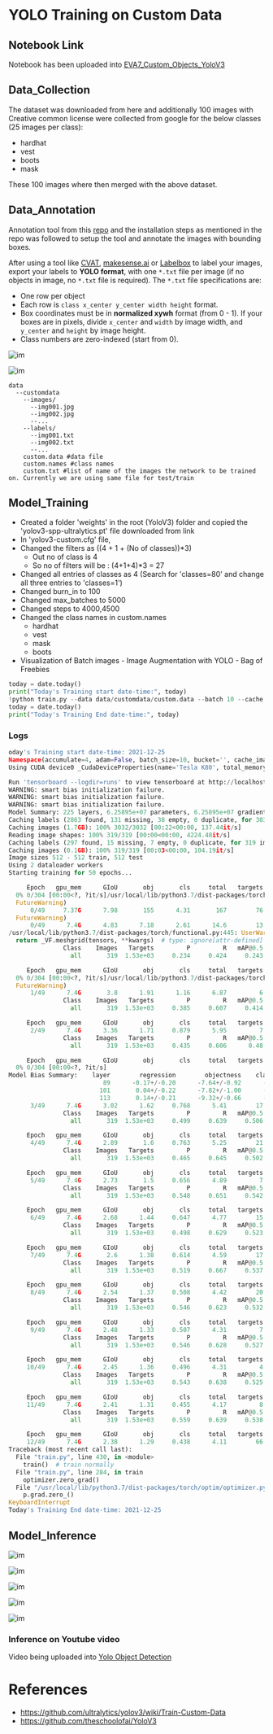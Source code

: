 # YOLO Training on Custom Data

## Notebook Link

Notebook has been uploaded into [EVA7_Custom_Objects_YoloV3](https://github.com/amitkml/Transformer-DeepLearning/blob/main/Session-11-Yolo-ObjDetection/YoloV3-CustomDataSet/EVA7_Custom_Objects_YoloV3.ipynb)

## Data_Collection

The dataset was downloaded from here and additionally 100 images with Creative common license were collected from google for the below classes (25 images per class):
- hardhat
- vest
- boots
- mask

These 100 images where then merged with the above dataset.

## Data_Annotation

Annotation tool from this [repo](https://github.com/miki998/YoloV3_Annotation_Tool) and the installation steps as mentioned in the repo was followed to setup the tool and annotate the images with bounding boxes.

After using a tool like [CVAT](https://github.com/opencv/cvat), [makesense.ai](https://www.makesense.ai/) or [Labelbox](https://labelbox.com/) to label your images, export your labels to **YOLO format**, with one `*.txt` file per image (if no objects in image, no `*.txt` file is required). The `*.txt` file specifications are:

- One row per object
- Each row is `class x_center y_center width height` format.
- Box coordinates must be in **normalized xywh** format (from 0 - 1). If your boxes are in pixels, divide `x_center` and `width` by image width, and `y_center` and `height` by image height.
- Class numbers are zero-indexed (start from 0).

![im](https://user-images.githubusercontent.com/26833433/91506361-c7965000-e886-11ea-8291-c72b98c25eec.jpg)

![im](https://user-images.githubusercontent.com/17870236/127248717-cf045180-5342-443c-aada-205b1bb18d9b.png)

```
data
  --customdata
    --images/
      --img001.jpg
      --img002.jpg
      --...
    --labels/
      --img001.txt
      --img002.txt
      --...
    custom.data #data file
    custom.names #class names
    custom.txt #list of name of the images the network to be trained on. Currently we are using same file for test/train
```

## Model_Training

- Created a folder 'weights' in the root (YoloV3) folder and copied the 'yolov3-spp-ultralytics.pt' file downloaded from link
- In 'yolov3-custom.cfg' file,
- Changed the filters as ((4 + 1 + (No of classes))*3)
  - Out no of class is 4
  - So no of filters will be : (4+1+4)*3 = 27
- Changed all entries of classes as 4 (Search for 'classes=80' and change all three entries to 'classes=1')
- Changed burn_in to 100
- Changed max_batches to 5000
- Changed steps to 4000,4500
- Changed the class names in custom.names
  - hardhat
  - vest
  - mask
  - boots
- Visualization of Batch images - Image Augmentation with YOLO - Bag of Freebies

```python
today = date.today()
print("Today's Training start date-time:", today)
!python train.py --data data/customdata/custom.data --batch 10 --cache --cfg cfg/yolov3-custom.cfg --epochs 10 
today = date.today()
print("Today's Training End date-time:", today)
```

### Logs

```python
oday's Training start date-time: 2021-12-25
Namespace(accumulate=4, adam=False, batch_size=10, bucket='', cache_images=True, cfg='cfg/yolov3-custom.cfg', data='data/customdata/custom.data', device='', epochs=50, evolve=False, img_size=[512], multi_scale=False, name='', nosave=False, notest=False, rect=False, resume=False, single_cls=False, weights='weights/yolov3-spp-ultralytics.pt')
Using CUDA device0 _CudaDeviceProperties(name='Tesla K80', total_memory=11441MB)

Run 'tensorboard --logdir=runs' to view tensorboard at http://localhost:6006/
WARNING: smart bias initialization failure.
WARNING: smart bias initialization failure.
WARNING: smart bias initialization failure.
Model Summary: 225 layers, 6.25895e+07 parameters, 6.25895e+07 gradients
Caching labels (2863 found, 131 missing, 38 empty, 0 duplicate, for 3032 images): 100% 3032/3032 [00:00<00:00, 4566.67it/s]
Caching images (1.7GB): 100% 3032/3032 [00:22<00:00, 137.44it/s]
Reading image shapes: 100% 319/319 [00:00<00:00, 4224.48it/s]
Caching labels (297 found, 15 missing, 7 empty, 0 duplicate, for 319 images): 100% 319/319 [00:00<00:00, 4560.11it/s]
Caching images (0.1GB): 100% 319/319 [00:03<00:00, 104.19it/s]
Image sizes 512 - 512 train, 512 test
Using 2 dataloader workers
Starting training for 50 epochs...

     Epoch   gpu_mem      GIoU       obj       cls     total   targets  img_size
  0% 0/304 [00:00<?, ?it/s]/usr/local/lib/python3.7/dist-packages/torch/cuda/memory.py:386: FutureWarning: torch.cuda.memory_cached has been renamed to torch.cuda.memory_reserved
  FutureWarning)
      0/49     7.37G      7.98       155      4.31       167        76       512:   0% 1/304 [00:06<33:19,  6.60s/it]/usr/local/lib/python3.7/dist-packages/torch/cuda/memory.py:386: FutureWarning: torch.cuda.memory_cached has been renamed to torch.cuda.memory_reserved
  FutureWarning)
      0/49      7.4G      4.83      7.18      2.61      14.6        13       512: 100% 304/304 [19:46<00:00,  3.90s/it]
/usr/local/lib/python3.7/dist-packages/torch/functional.py:445: UserWarning: torch.meshgrid: in an upcoming release, it will be required to pass the indexing argument. (Triggered internally at  ../aten/src/ATen/native/TensorShape.cpp:2157.)
  return _VF.meshgrid(tensors, **kwargs)  # type: ignore[attr-defined]
               Class    Images   Targets         P         R   mAP@0.5        F1: 100% 32/32 [00:28<00:00,  1.13it/s]
                 all       319  1.53e+03     0.234     0.424     0.243     0.295

     Epoch   gpu_mem      GIoU       obj       cls     total   targets  img_size
  0% 0/304 [00:00<?, ?it/s]/usr/local/lib/python3.7/dist-packages/torch/cuda/memory.py:386: FutureWarning: torch.cuda.memory_cached has been renamed to torch.cuda.memory_reserved
  FutureWarning)
      1/49      7.4G       3.8      1.91      1.16      6.87         6       512: 100% 304/304 [19:43<00:00,  3.89s/it]
               Class    Images   Targets         P         R   mAP@0.5        F1: 100% 32/32 [00:27<00:00,  1.18it/s]
                 all       319  1.53e+03     0.385     0.607     0.414     0.458

     Epoch   gpu_mem      GIoU       obj       cls     total   targets  img_size
      2/49      7.4G      3.36      1.71     0.879      5.95         7       512: 100% 304/304 [19:42<00:00,  3.89s/it]
               Class    Images   Targets         P         R   mAP@0.5        F1: 100% 32/32 [00:27<00:00,  1.18it/s]
                 all       319  1.53e+03     0.435     0.606      0.48     0.506

     Epoch   gpu_mem      GIoU       obj       cls     total   targets  img_size
  0% 0/304 [00:00<?, ?it/s]
Model Bias Summary:    layer        regression        objectness    classification
                          89      -0.17+/-0.20      -7.64+/-0.92      -0.66+/-0.48 
                         101       0.04+/-0.22      -7.82+/-1.00      -0.66+/-0.21 
                         113       0.14+/-0.21      -9.32+/-0.66      -0.61+/-0.33 
      3/49      7.4G      3.02      1.62     0.768      5.41        17       512: 100% 304/304 [19:43<00:00,  3.89s/it]
               Class    Images   Targets         P         R   mAP@0.5        F1: 100% 32/32 [00:27<00:00,  1.18it/s]
                 all       319  1.53e+03     0.499     0.639     0.506     0.559

     Epoch   gpu_mem      GIoU       obj       cls     total   targets  img_size
      4/49      7.4G      2.89       1.6     0.763      5.25        21       512: 100% 304/304 [19:41<00:00,  3.89s/it]
               Class    Images   Targets         P         R   mAP@0.5        F1: 100% 32/32 [00:27<00:00,  1.18it/s]
                 all       319  1.53e+03     0.465     0.645     0.502      0.54

     Epoch   gpu_mem      GIoU       obj       cls     total   targets  img_size
      5/49      7.4G      2.73       1.5     0.656      4.89         7       512: 100% 304/304 [19:38<00:00,  3.88s/it]
               Class    Images   Targets         P         R   mAP@0.5        F1: 100% 32/32 [00:26<00:00,  1.19it/s]
                 all       319  1.53e+03     0.548     0.651     0.542     0.589

     Epoch   gpu_mem      GIoU       obj       cls     total   targets  img_size
      6/49      7.4G      2.68      1.44     0.647      4.77        15       512: 100% 304/304 [19:38<00:00,  3.88s/it]
               Class    Images   Targets         P         R   mAP@0.5        F1: 100% 32/32 [00:26<00:00,  1.19it/s]
                 all       319  1.53e+03     0.498     0.629     0.523     0.556

     Epoch   gpu_mem      GIoU       obj       cls     total   targets  img_size
      7/49      7.4G       2.6      1.38     0.614      4.59        17       512: 100% 304/304 [19:39<00:00,  3.88s/it]
               Class    Images   Targets         P         R   mAP@0.5        F1: 100% 32/32 [00:26<00:00,  1.19it/s]
                 all       319  1.53e+03     0.519     0.667     0.537     0.583

     Epoch   gpu_mem      GIoU       obj       cls     total   targets  img_size
      8/49      7.4G      2.54      1.37     0.508      4.42        20       512: 100% 304/304 [19:39<00:00,  3.88s/it]
               Class    Images   Targets         P         R   mAP@0.5        F1: 100% 32/32 [00:26<00:00,  1.19it/s]
                 all       319  1.53e+03     0.546     0.623     0.532     0.578

     Epoch   gpu_mem      GIoU       obj       cls     total   targets  img_size
      9/49      7.4G      2.48      1.33     0.507      4.31         7       512: 100% 304/304 [19:43<00:00,  3.89s/it]
               Class    Images   Targets         P         R   mAP@0.5        F1: 100% 32/32 [00:26<00:00,  1.19it/s]
                 all       319  1.53e+03     0.546     0.628     0.527     0.583

     Epoch   gpu_mem      GIoU       obj       cls     total   targets  img_size
     10/49      7.4G      2.45      1.36     0.496      4.31         4       512: 100% 304/304 [19:44<00:00,  3.90s/it]
               Class    Images   Targets         P         R   mAP@0.5        F1: 100% 32/32 [00:26<00:00,  1.19it/s]
                 all       319  1.53e+03     0.543     0.638     0.525     0.584

     Epoch   gpu_mem      GIoU       obj       cls     total   targets  img_size
     11/49      7.4G      2.41      1.31     0.455      4.17         8       512: 100% 304/304 [19:41<00:00,  3.88s/it]
               Class    Images   Targets         P         R   mAP@0.5        F1: 100% 32/32 [00:26<00:00,  1.19it/s]
                 all       319  1.53e+03     0.559     0.639     0.538     0.595

     Epoch   gpu_mem      GIoU       obj       cls     total   targets  img_size
     12/49      7.4G      2.38      1.29     0.438      4.11        66       512:  83% 252/304 [16:25<03:23,  3.91s/it]
Traceback (most recent call last):
  File "train.py", line 430, in <module>
    train()  # train normally
  File "train.py", line 284, in train
    optimizer.zero_grad()
  File "/usr/local/lib/python3.7/dist-packages/torch/optim/optimizer.py", line 217, in zero_grad
    p.grad.zero_()
KeyboardInterrupt
Today's Training End date-time: 2021-12-25
```

## Model_Inference

![im](https://github.com/amitkml/Transformer-DeepLearning/blob/main/Session-11-Yolo-ObjDetection/YoloV3-CustomDataSet/YoloV3/output/boots.jpg?raw=true)

![im](https://github.com/amitkml/Transformer-DeepLearning/blob/main/Session-11-Yolo-ObjDetection/YoloV3-CustomDataSet/YoloV3/output/image-06.jpg?raw=true)

![im](https://github.com/amitkml/Transformer-DeepLearning/blob/main/Session-11-Yolo-ObjDetection/YoloV3-CustomDataSet/YoloV3/output/image-12.jpg?raw=true)

![im](https://github.com/amitkml/Transformer-DeepLearning/blob/main/Session-11-Yolo-ObjDetection/YoloV3-CustomDataSet/YoloV3/output/image-13.jpg?raw=true)



![im](https://github.com/amitkml/Transformer-DeepLearning/blob/main/Session-11-Yolo-ObjDetection/YoloV3-CustomDataSet/YoloV3/output/7547d3c7b4b526b96dad0d89e.jpeg?raw=true)

### Inference on Youtube video

Video being uploaded into [Yolo Object Detection](https://youtu.be/0KVU5Bs-bHY)

#  References

- https://github.com/ultralytics/yolov3/wiki/Train-Custom-Data
- https://github.com/theschoolofai/YoloV3